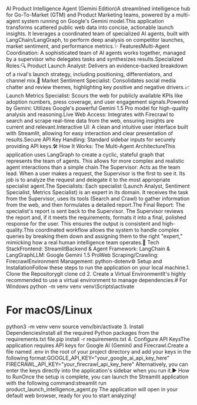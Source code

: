 AI Product Intelligence Agent (Gemini Edition)A streamlined intelligence hub for Go-To-Market (GTM) and Product Marketing teams, powered by a multi-agent system running on Google's Gemini model.This application transforms scattered public web data into concise, actionable launch insights. It leverages a coordinated team of specialized AI agents, built with LangChain/LangGraph, to perform deep analysis on competitor launches, market sentiment, and performance metrics.✨ FeaturesMulti-Agent Coordination: A sophisticated team of AI agents works together, managed by a supervisor who delegates tasks and synthesizes results.Specialized Roles:🔍 Product Launch Analyst: Delivers an evidence-backed breakdown of a rival's launch strategy, including positioning, differentiators, and channel mix.💬 Market Sentiment Specialist: Consolidates social media chatter and review themes, highlighting key positive and negative drivers.📈 Launch Metrics Specialist: Scours the web for publicly available KPIs like adoption numbers, press coverage, and user engagement signals.Powered by Gemini: Utilizes Google's powerful Gemini 1.5 Pro model for high-quality analysis and reasoning.Live Web Access: Integrates with Firecrawl to search and scrape real-time data from the web, ensuring insights are current and relevant.Interactive UI: A clean and intuitive user interface built with Streamlit, allowing for easy interaction and clear presentation of results.Secure API Key Handling: Standard sidebar inputs for securely providing API keys.🛠️ How It Works: The Multi-Agent ArchitectureThis application uses LangGraph to create a cyclic, stateful graph that represents the team of agents. This allows for more complex and realistic agent interactions than a simple chain.The Supervisor: Acts as the team lead. When a user makes a request, the Supervisor is the first to see it. Its job is to analyze the request and delegate it to the most appropriate specialist agent.The Specialists: Each specialist (Launch Analyst, Sentiment Specialist, Metrics Specialist) is an expert in its domain. It receives the task from the Supervisor, uses its tools (Search and Crawl) to gather information from the web, and then formulates a detailed report.The Final Report: The specialist's report is sent back to the Supervisor. The Supervisor reviews the report and, if it meets the requirements, formats it into a final, polished response for the user. This ensures the output is consistent and high-quality.This coordinated workflow allows the system to handle complex queries by breaking them down and assigning them to the right "expert," mimicking how a real human intelligence team operates.🚀 Tech StackFrontend: StreamlitBackend & Agent Framework: LangChain & LangGraphLLM: Google Gemini 1.5 ProWeb Scraping/Crawling: FirecrawlEnvironment Management: python-dotenv⚙️ Setup and InstallationFollow these steps to run the application on your local machine.1. Clone the Repositorygit clone <your-repository-url>
cd <your-repository-directory>
2. Create a Virtual EnvironmentIt's highly recommended to use a virtual environment to manage dependencies.# For Windows
python -m venv venv
venv\Scripts\activate

# For macOS/Linux
python3 -m venv venv
source venv/bin/activate
3. Install DependenciesInstall all the required Python packages from the requirements.txt file.pip install -r requirements.txt
4. Configure API KeysThe application requires API keys for Google AI (Gemini) and Firecrawl.Create a file named .env in the root of your project directory and add your keys in the following format:GOOGLE_API_KEY="your_google_ai_api_key_here"
FIRECRAWL_API_KEY="your_firecrawl_api_key_here"
Alternatively, you can enter the keys directly into the application's sidebar when you run it.▶️ How to RunOnce the setup is complete, you can launch the Streamlit application with the following command:streamlit run product_launch_intelligence_agent.py
The application will open in your default web browser, ready for you to start analyzing!

